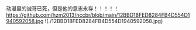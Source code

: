 动漫里的诚哥已死，但是他的意志永存！！！！！
https://github.com/hzm2013/nccbr/blob/main/12BBD18FED8284FB4D554D1940592058.jpg
!(./12BBD18FED8284FB4D554D1940592058.jpg)
